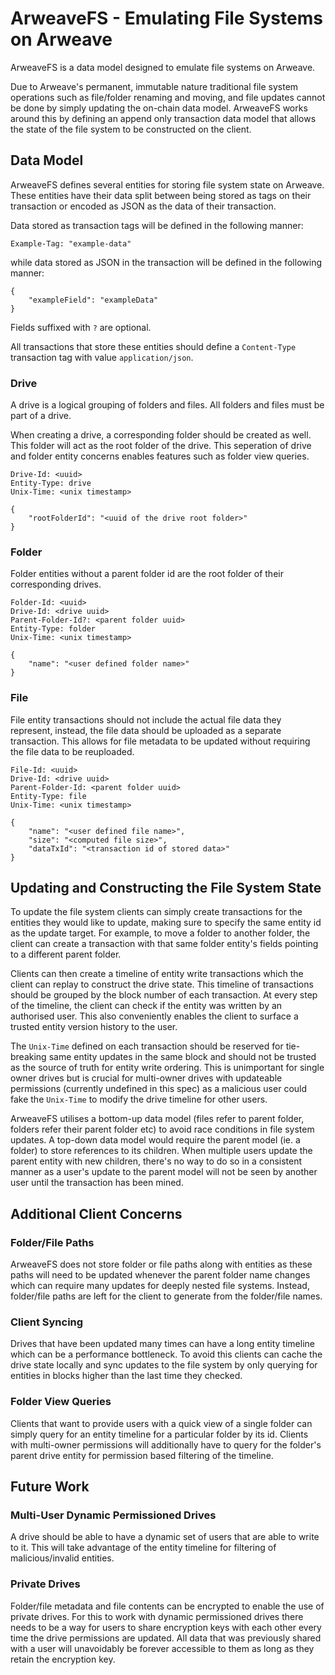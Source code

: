 # ArweaveFS - Emulating File Systems on Arweave

ArweaveFS is a data model designed to emulate file systems on Arweave.

Due to Arweave's permanent, immutable nature traditional file system operations such as file/folder renaming and moving, and file updates cannot be done by simply updating the on-chain data model. ArweaveFS works around this by defining an append only transaction data model that allows the state of the file system to be constructed on the client.

## Data Model

ArweaveFS defines several entities for storing file system state on Arweave. These entities have their data split between being stored as tags on their transaction or encoded as JSON as the data of their transaction.

Data stored as transaction tags will be defined in the following manner:

```
Example-Tag: "example-data"
```

while data stored as JSON in the transaction will be defined in the following manner:

```
{
    "exampleField": "exampleData"
}
```

Fields suffixed with `?` are optional.

All transactions that store these entities should define a `Content-Type` transaction tag with value `application/json`.

### Drive

A drive is a logical grouping of folders and files. All folders and files must be part of a drive.

When creating a drive, a corresponding folder should be created as well. This folder will act as the root folder of the drive. This seperation of drive and folder entity concerns enables features such as folder view queries.

```
Drive-Id: <uuid>
Entity-Type: drive
Unix-Time: <unix timestamp>

{
    "rootFolderId": "<uuid of the drive root folder>"
}
```

### Folder

Folder entities without a parent folder id are the root folder of their corresponding drives.

```
Folder-Id: <uuid>
Drive-Id: <drive uuid>
Parent-Folder-Id?: <parent folder uuid>
Entity-Type: folder
Unix-Time: <unix timestamp>

{
    "name": "<user defined folder name>"
}
```

### File

File entity transactions should not include the actual file data they represent, instead, the file data should be uploaded as a separate transaction. This allows for file metadata to be updated without requiring the file data to be reuploaded.

```
File-Id: <uuid>
Drive-Id: <drive uuid>
Parent-Folder-Id: <parent folder uuid>
Entity-Type: file
Unix-Time: <unix timestamp>

{
    "name": "<user defined file name>",
    "size": "<computed file size>",
    "dataTxId": "<transaction id of stored data>"
}
```

## Updating and Constructing the File System State

To update the file system clients can simply create transactions for the entities they would like to update, making sure to specify the same entity id as the update target. For example, to move a folder to another folder, the client can create a transaction with that same folder entity's fields pointing to a different parent folder.

Clients can then create a timeline of entity write transactions which the client can replay to construct the drive state. This timeline of transactions should be grouped by the block number of each transaction. At every step of the timeline, the client can check if the entity was written by an authorised user. This also conveniently enables the client to surface a trusted entity version history to the user.

The `Unix-Time` defined on each transaction should be reserved for tie-breaking same entity updates in the same block and should not be trusted as the source of truth for entity write ordering. This is unimportant for single owner drives but is crucial for multi-owner drives with updateable permissions (currently undefined in this spec) as a malicious user could fake the `Unix-Time` to modify the drive timeline for other users.

ArweaveFS utilises a bottom-up data model (files refer to parent folder, folders refer their parent folder etc) to avoid race conditions in file system updates. A top-down data model would require the parent model (ie. a folder) to store references to its children. When multiple users update the parent entity with new children, there's no way to do so in a consistent manner as a user's update to the parent model will not be seen by another user until the transaction has been mined.

## Additional Client Concerns

### Folder/File Paths

ArweaveFS does not store folder or file paths along with entities as these paths will need to be updated whenever the parent folder name changes which can require many updates for deeply nested file systems. Instead, folder/file paths are left for the client to generate from the folder/file names.

### Client Syncing

Drives that have been updated many times can have a long entity timeline which can be a performance bottleneck. To avoid this clients can cache the drive state locally and sync updates to the file system by only querying for entities in blocks higher than the last time they checked.

### Folder View Queries

Clients that want to provide users with a quick view of a single folder can simply query for an entity timeline for a particular folder by its id. Clients with multi-owner permissions will additionally have to query for the folder's parent drive entity for permission based filtering of the timeline.

## Future Work

### Multi-User Dynamic Permissioned Drives

A drive should be able to have a dynamic set of users that are able to write to it. This will take advantage of the entity timeline for filtering of malicious/invalid entities.

### Private Drives

Folder/file metadata and file contents can be encrypted to enable the use of private drives. For this to work with dynamic permissioned drives there needs to be a way for users to share encryption keys with each other every time the drive permissions are updated. All data that was previously shared with a user will unavoidably be forever accessible to them as long as they retain the encryption key.
